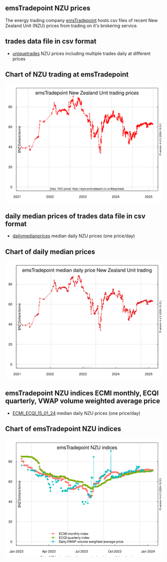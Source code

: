 ## emsTradepoint NZU prices

The energy trading company [emsTradepoint](https://www.emstradepoint.co.nz) hosts csv files of recent New Zealand Unit (NZU) prices from trading on it's brokering service.

## trades data file in csv format
* [uniquetrades](uniquetrades.csv) NZU prices including multiple trades daily at different prices

## Chart of NZU trading at emsTradepoint
![](NZUpriceEmsTradePointspot1-720by540.svg)

## daily median prices of trades data file in csv format
* [dailymedianprices](dailymedianprices.csv) median daily NZU prices (one price/day)

## Chart of daily median prices
![](NZUpriceEmsTradePointMedian-720by540.svg)

## emsTradepoint NZU indices ECMI monthly, ECQI quarterly, VWAP volume weighted average price
* [ECMI_ECQI_15_01_24](ECMI_ECQI_15_01_24.csv) median daily NZU prices (one price/day)

## Chart of emsTradepoint NZU indices
![NZU-indices-EmsTradePointspot1-720by540](NZU-indices-EmsTradePointspot1-720by540.svg)
